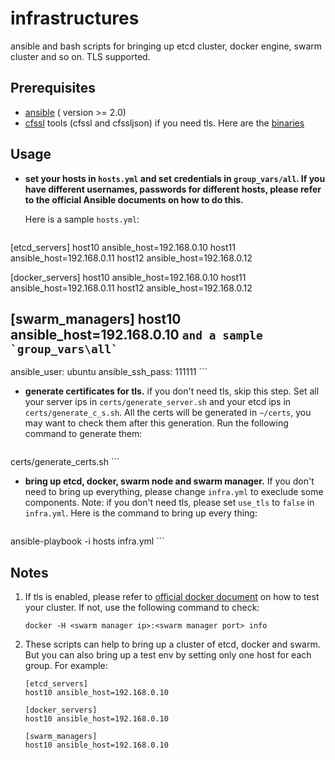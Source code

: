 # infrastructures

ansible and bash scripts for bringing up etcd cluster, docker engine, swarm cluster and so on. TLS supported.

## Prerequisites
* [ansible](http://docs.ansible.com/ansible/intro_installation.html) ( version >= 2.0)
* [cfssl](https://github.com/cloudflare/cfssl) tools (cfssl and cfssljson) if you need tls. Here are the [binaries](https://pkg.cfssl.org/)

## Usage
* __set your hosts in `hosts.yml` and set credentials in `group_vars/all`. If you have different usernames, passwords for different hosts, please refer to the official Ansible documents on how to do this.__

	Here is a sample `hosts.yml`:
	```
[etcd_servers]
host10 ansible_host=192.168.0.10
host11 ansible_host=192.168.0.11
host12 ansible_host=192.168.0.12

[docker_servers]
host10 ansible_host=192.168.0.10
host11 ansible_host=192.168.0.11
host12 ansible_host=192.168.0.12

[swarm_managers]
host10 ansible_host=192.168.0.10
	```
	and a sample `group_vars\all`
	```
---
ansible_user: ubuntu
ansible_ssh_pass: 111111
	```

* __generate certificates for tls.__ if you don't need tls, skip this step.
Set all your server ips in  `certs/generate_server.sh` and your etcd ips in `certs/generate_c_s.sh`.
All the certs will be generated in `~/certs`, you may want to check them after this generation.
Run the following command to generate them:
	```
certs/generate_certs.sh
	```

* __bring up etcd, docker, swarm node and swarm manager.__ If you don't need to bring up everything, please change `infra.yml` to execlude some components.
Note: if you don't need tls, please set `use_tls` to `false` in `infra.yml`.
Here is the command to bring up every thing:
	```
ansible-playbook -i hosts infra.yml
	```

## Notes
1. If tls is enabled, please refer to [official docker document](https://docs.docker.com/swarm/configure-tls/#step-8-test-the-swarm-manager-configuration) on how to test your cluster.
If not, use the following command to check:
	```
	docker -H <swarm manager ip>:<swarm manager port> info
	```
2. These scripts can help to bring up a cluster of etcd, docker and swarm. But you can also bring up a test env by setting only one host for each group. For example:
    ```
	[etcd_servers]
	host10 ansible_host=192.168.0.10

	[docker_servers]
	host10 ansible_host=192.168.0.10

	[swarm_managers]
	host10 ansible_host=192.168.0.10
    ```
